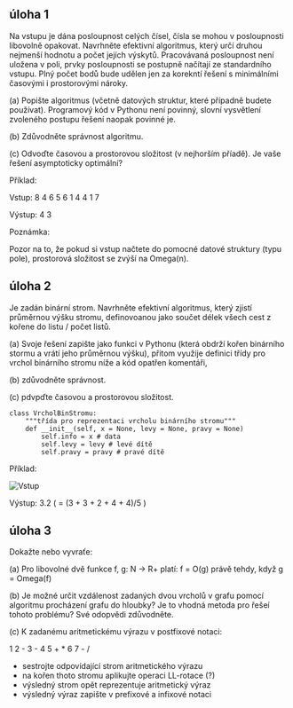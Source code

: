 ## úloha 1

Na vstupu je dána posloupnost celých čísel, čísla se mohou v posloupnosti libovolně opakovat. Navrhněte efektivní algoritmus, který určí druhou nejmenší hodnotu a počet jejích výskytů. Pracovávaná posloupnost není uložena v poli, prvky posloupnosti se postupně načítají ze standardního vstupu. Plný počet bodů bude udělen jen za korekntí řešení s minimálními časovými i prostorovými nároky.

(a) Popište algoritmus (včetně datových struktur, které případně budete používat). Programový kód v Pythonu není povinný, slovní vysvětlení zvoleného postupu řešení naopak povinné je.

(b) Zdůvodněte správnost algoritmu.

(c) Odvoďte časovou a prostorovou složitost (v nejhorším příadě). Je vaše řešení asymptoticky optimální?

Příklad:

Vstup: 8 4 6 5 6 1 4 4 1 7

Výstup: 4 3

Poznámka:

Pozor na to, že pokud si vstup načtete do pomocné datové struktury (typu pole), prostorová složitost se zvýší na Omega(n).

## úloha 2

Je zadán binární strom. Navrhněte efektivní algoritmus, který zjistí průměrnou výšku stromu, definovoanou jako součet délek všech cest z kořene do listu / počet listů.

(a) Svoje řešení zapište jako funkci v Pythonu (která obdrží kořen binárního stormu a vrátí jeho průměrnou výšku), přitom využije definici třídy pro vrchol binárního stromu níže a kód opatřen komentáři,

(b) zdůvodněte správnost.

(c) pdvpďte časovou a prostorovou složitost.

```
class VrcholBinStromu:
    """třída pro reprezentaci vrcholu binárního stromu""" 
    def __init__(self, x = None, levy = None, pravy = None)
        self.info = x # data 
        self.levy = levy # levé dítě 
        self.pravy = pravy # pravé dítě
```

Příklad:

![](20210215.jpg "Vstup")

Výstup: 3.2 ( = (3 + 3 + 2 + 4 + 4)/5 )

## úloha 3

Dokažte nebo vyvraťe:

(a) Pro libovolné dvě funkce f, g: N -> R+ platí:
f = O(g) právě tehdy, když g = Omega(f)

(b) Je možné určit vzdálenost zadaných dvou vrcholů v grafu pomocí algoritmu procházení grafu do hloubky? Je to vhodná metoda pro řešeí tohoto problému? Své odopvědi zdůvodněte.

(c) K zadanému aritmetickému výrazu v postfixové notaci:

1 2 - 3 - 4 5 + * 6 7 - /

- sestrojte odpovídající strom aritmetického výrazu
- na kořen thoto stromu aplikujte operaci LL-rotace (?)
- výsledný strom opět reprezentuje aritmetický výraz
- výsledný výraz zapište v prefixové a infixové notaci
